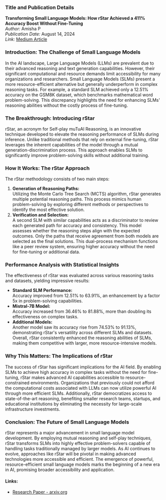 ### Title and Publication Details

**Transforming Small Language Models: How rStar Achieved a 411% Accuracy Boost Without Fine-Tuning**  
*Author:* Amisha P  
*Publication Date:* August 14, 2024  
*Link:* [Medium Article](https://medium.com/@amisha.p/transforming-small-language-models-how-rstar-achieved-a-411-accuracy-boost-without-fine-tuning-d74472c1052f)

### Introduction: The Challenge of Small Language Models

In the AI landscape, Large Language Models (LLMs) are prevalent due to their advanced reasoning and text generation capabilities. However, their significant computational and resource demands limit accessibility for many organizations and researchers. Small Language Models (SLMs) present a more resource-efficient alternative but generally underperform in complex reasoning tasks. For example, a standard SLM achieved only a 12.51% accuracy on the GSM8K dataset, which benchmarks mathematical word problem-solving. This discrepancy highlights the need for enhancing SLMs' reasoning abilities without the costly process of fine-tuning.

### The Breakthrough: Introducing rStar

rStar, an acronym for Self-play muTuAl Reasoning, is an innovative technique developed to elevate the reasoning performance of SLMs during inference. Unlike traditional methods that rely on external
fine-tuning, rStar leverages the inherent capabilities of the model through a mutual generation-discrimination process. This approach enables SLMs to significantly improve problem-solving skills without additional training.

### How It Works: The rStar Approach

The rStar methodology consists of two main steps:
1. **Generation of Reasoning Paths:**  
   Utilizing the Monte Carlo Tree Search (MCTS) algorithm, rStar generates multiple potential reasoning paths. This process mimics human problem-solving by exploring different methods or perspectives to identify the most effective solution.
2. **Verification and Selection:**  
   A second SLM with similar capabilities acts as a discriminator to review each generated path for accuracy and consistency. This model assesses whether the reasoning steps align with the expected outcomes. Only the paths that receive agreement from both models are selected as the final solutions. This dual-process mechanism functions like a peer review system, ensuring higher accuracy without the need for fine-tuning or additional data.

### Performance Analysis with Statistical Insights

The effectiveness of rStar was evaluated across various reasoning tasks and datasets, yielding impressive results:
- **Standard SLM Performance:**  
  Accuracy improved from 12.51% to 63.91%, an enhancement by a factor 5x in problem-solving capabilities.
- **Mistral-7B Model:**  
  Accuracy increased from 36.46% to 81.88%, more than doubling its effectiveness on complex tasks.
- **Additional Models:**  
  Another model saw its accuracy rise from 74.53% to 91.13%, demonstrating rStar's versatility across different SLMs and datasets.
Overall, rStar consistently enhanced the reasoning abilities of SLMs, making them competitive with larger, more resource-intensive models.

### Why This Matters: The Implications of rStar

The success of rStar has significant implications for the AI field. By enabling SLMs to achieve high accuracy in complex tasks without the need for fine-tuning, rStar makes advanced AI capabilities accessible to resource-constrained environments. Organizations that previously could not afford the computational costs associated with LLMs can now utilize powerful AI through more efficient SLMs. Additionally, rStar democratizes access to state-of-the-art reasoning, benefiting smaller research teams, startups, and educational institutions by eliminating the necessity for large-scale infrastructure investments.

### Conclusion: The Future of Small Language Models
rStar represents a major advancement in small language model development. By employing mutual reasoning and self-play techniques, rStar transforms SLMs into highly effective problem-solvers capable of handling tasks traditionally managed by larger models. As AI continues to evolve, approaches like rStar will be pivotal in making advanced technologies more accessible and efficient. The emergence of powerful, resource-efficient small language models marks the beginning of a new era in AI, promising broader accessibility and application.

#### Links:
  - [Research Paper - arxiv.org](https://arxiv.org/pdf/2408.06195)

